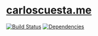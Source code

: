 # [carloscuesta.me](http://carloscuesta.me)

[![Build Status](https://img.shields.io/travis/carloscuesta/carloscuesta.me.svg?style=flat-square)](https://travis-ci.org/carloscuesta/carloscuesta.me) 
[![Dependencies](https://img.shields.io/david/carloscuesta/carloscuesta.me.svg?style=flat-square)](https://david-dm.org/carloscuesta/carloscuesta.me)
